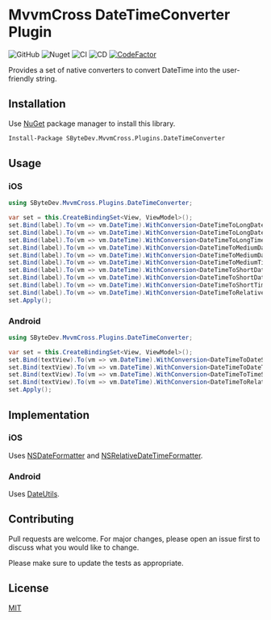 # MvvmCross DateTimeConverter Plugin
![GitHub](https://img.shields.io/github/license/SByteDev/Net.MvvmCross.Plugins.DateTimeConverter.svg)
![Nuget](https://img.shields.io/nuget/v/SByteDev.MvvmCross.Plugins.DateTimeConverter.svg)
![CI](https://github.com/SByteDev/Net.MvvmCross.Plugins.DateTimeConverter/workflows/CI/badge.svg?branch=develop)
![CD](https://github.com/SByteDev/Net.MvvmCross.Plugins.DateTimeConverter/workflows/CD/badge.svg?branch=master)
[![CodeFactor](https://www.codefactor.io/repository/github/sbytedev/net.mvvmcross.plugins.datetimeconverter/badge)](https://www.codefactor.io/repository/github/sbytedev/net.mvvmcross.plugins.datetimeconverter)

Provides a set of native converters to convert DateTime into the user-friendly string.

## Installation

Use [NuGet](https://www.nuget.org) package manager to install this library.

```bash
Install-Package SByteDev.MvvmCross.Plugins.DateTimeConverter
```

## Usage

### iOS
```cs
using SByteDev.MvvmCross.Plugins.DateTimeConverter;

var set = this.CreateBindingSet<View, ViewModel>();
set.Bind(label).To(vm => vm.DateTime).WithConversion<DateTimeToLongDateStringValueConverter>();
set.Bind(label).To(vm => vm.DateTime).WithConversion<DateTimeToLongDateTimeStringValueConverter>();
set.Bind(label).To(vm => vm.DateTime).WithConversion<DateTimeToLongTimeStringValueConverter>();
set.Bind(label).To(vm => vm.DateTime).WithConversion<DateTimeToMediumDateStringValueConverter>();
set.Bind(label).To(vm => vm.DateTime).WithConversion<DateTimeToMediumDateTimeStringValueConverter>();
set.Bind(label).To(vm => vm.DateTime).WithConversion<DateTimeToMediumTimeStringValueConverter>();
set.Bind(label).To(vm => vm.DateTime).WithConversion<DateTimeToShortDateStringValueConverter>();
set.Bind(label).To(vm => vm.DateTime).WithConversion<DateTimeToShortDateTimeStringValueConverter>();
set.Bind(label).To(vm => vm.DateTime).WithConversion<DateTimeToShortTimeStringValueConverter>();
set.Bind(label).To(vm => vm.DateTime).WithConversion<DateTimeToRelativeDateTimeStringValueConverter>();
set.Apply();
```

### Android
```cs
using SByteDev.MvvmCross.Plugins.DateTimeConverter;

var set = this.CreateBindingSet<View, ViewModel>();
set.Bind(textView).To(vm => vm.DateTime).WithConversion<DateTimeToDateStringValueConverter>();
set.Bind(textView).To(vm => vm.DateTime).WithConversion<DateTimeToDateTimeStringValueConverter>();
set.Bind(textView).To(vm => vm.DateTime).WithConversion<DateTimeToTimeStringValueConverter>();
set.Bind(textView).To(vm => vm.DateTime).WithConversion<DateTimeToRelativeStringValueConverter>();
set.Apply();
```

## Implementation

### iOS

Uses [NSDateFormatter](https://developer.apple.com/documentation/foundation/nsdateformatter) and [NSRelativeDateTimeFormatter](https://developer.apple.com/documentation/foundation/nsrelativedatetimeformatter).

### Android

Uses [DateUtils](https://developer.android.com/reference/android/text/format/DateUtils).

## Contributing
Pull requests are welcome. For major changes, please open an issue first to discuss what you would like to change.

Please make sure to update the tests as appropriate.

## License
[MIT](https://choosealicense.com/licenses/mit/)
